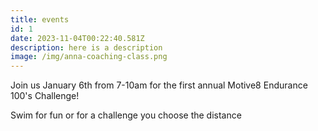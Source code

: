 ```yaml
---
title: events
id: 1
date: 2023-11-04T00:22:40.581Z
description: here is a description
image: /img/anna-coaching-class.png
---
```


Join us January 6th from 7-10am for the first annual Motive8 Endurance 100's Challenge!

Swim for fun or for a challenge you choose the distance
